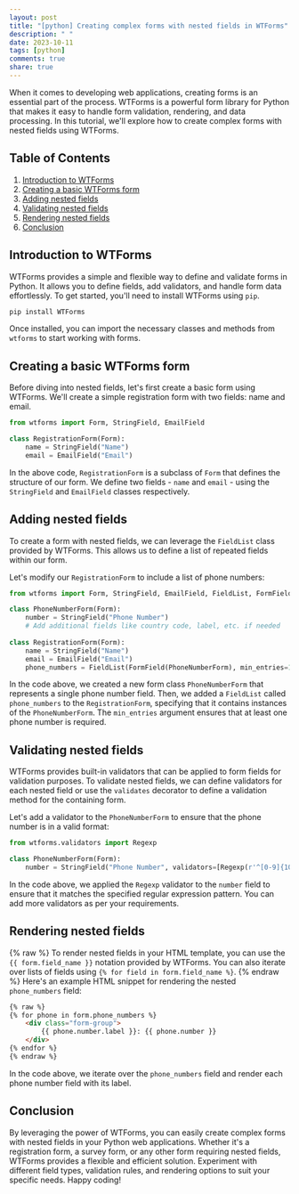 ```yaml
---
layout: post
title: "[python] Creating complex forms with nested fields in WTForms"
description: " "
date: 2023-10-11
tags: [python]
comments: true
share: true
---
```


When it comes to developing web applications, creating forms is an essential part of the process. WTForms is a powerful form library for Python that makes it easy to handle form validation, rendering, and data processing. In this tutorial, we'll explore how to create complex forms with nested fields using WTForms.

## Table of Contents

1. [Introduction to WTForms](#introduction-to-wtforms)
2. [Creating a basic WTForms form](#creating-a-basic-wtforms-form)
3. [Adding nested fields](#adding-nested-fields)
4. [Validating nested fields](#validating-nested-fields)
5. [Rendering nested fields](#rendering-nested-fields)
6. [Conclusion](#conclusion)

## Introduction to WTForms

WTForms provides a simple and flexible way to define and validate forms in Python. It allows you to define fields, add validators, and handle form data effortlessly. To get started, you'll need to install WTForms using `pip`.

```python
pip install WTForms
```

Once installed, you can import the necessary classes and methods from `wtforms` to start working with forms.

## Creating a basic WTForms form

Before diving into nested fields, let's first create a basic form using WTForms. We'll create a simple registration form with two fields: name and email.

```python
from wtforms import Form, StringField, EmailField

class RegistrationForm(Form):
    name = StringField("Name")
    email = EmailField("Email")
```

In the above code, `RegistrationForm` is a subclass of `Form` that defines the structure of our form. We define two fields - `name` and `email` - using the `StringField` and `EmailField` classes respectively.

## Adding nested fields

To create a form with nested fields, we can leverage the `FieldList` class provided by WTForms. This allows us to define a list of repeated fields within our form.

Let's modify our `RegistrationForm` to include a list of phone numbers:

```python
from wtforms import Form, StringField, EmailField, FieldList, FormField

class PhoneNumberForm(Form):
    number = StringField("Phone Number")
    # Add additional fields like country code, label, etc. if needed
    
class RegistrationForm(Form):
    name = StringField("Name")
    email = EmailField("Email")
    phone_numbers = FieldList(FormField(PhoneNumberForm), min_entries=1)
```

In the code above, we created a new form class `PhoneNumberForm` that represents a single phone number field. Then, we added a `FieldList` called `phone_numbers` to the `RegistrationForm`, specifying that it contains instances of the `PhoneNumberForm`. The `min_entries` argument ensures that at least one phone number is required.

## Validating nested fields

WTForms provides built-in validators that can be applied to form fields for validation purposes. To validate nested fields, we can define validators for each nested field or use the `validates` decorator to define a validation method for the containing form.

Let's add a validator to the `PhoneNumberForm` to ensure that the phone number is in a valid format:

```python
from wtforms.validators import Regexp

class PhoneNumberForm(Form):
    number = StringField("Phone Number", validators=[Regexp(r'^[0-9]{10}$', message='Invalid phone number format')])
```

In the code above, we applied the `Regexp` validator to the `number` field to ensure that it matches the specified regular expression pattern. You can add more validators as per your requirements.

## Rendering nested fields

{% raw %}
To render nested fields in your HTML template, you can use the `{{ form.field_name }}` notation provided by WTForms. You can also iterate over lists of fields using `{% for field in form.field_name %}`.
{% endraw %}
Here's an example HTML snippet for rendering the nested `phone_numbers` field:

```html
{% raw %}
{% for phone in form.phone_numbers %}
    <div class="form-group">
        {{ phone.number.label }}: {{ phone.number }}
    </div>
{% endfor %}
{% endraw %}
```

In the code above, we iterate over the `phone_numbers` field and render each phone number field with its label.

## Conclusion

By leveraging the power of WTForms, you can easily create complex forms with nested fields in your Python web applications. Whether it's a registration form, a survey form, or any other form requiring nested fields, WTForms provides a flexible and efficient solution. Experiment with different field types, validation rules, and rendering options to suit your specific needs. Happy coding!